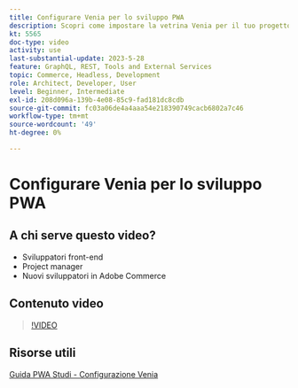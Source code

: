 ```yaml
---
title: Configurare Venia per lo sviluppo PWA
description: Scopri come impostare la vetrina Venia per il tuo progetto di sviluppo PWA.
kt: 5565
doc-type: video
activity: use
last-substantial-update: 2023-5-28
feature: GraphQL, REST, Tools and External Services
topic: Commerce, Headless, Development
role: Architect, Developer, User
level: Beginner, Intermediate
exl-id: 208d096a-139b-4e08-85c9-fad181dc8cdb
source-git-commit: fc03a06de4a4aaa54e218390749cacb6802a7c46
workflow-type: tm+mt
source-wordcount: '49'
ht-degree: 0%

---
```


# Configurare Venia per lo sviluppo PWA

## A chi serve questo video?

- Sviluppatori front-end
- Project manager
- Nuovi sviluppatori in Adobe Commerce

## Contenuto video

>[!VIDEO](https://video.tv.adobe.com/v/3430960?quality=12&learn=on&captions=ita)

## Risorse utili

[Guida PWA Studi - Configurazione Venia](https://developer.adobe.com/commerce/pwa-studio/tutorials/setup-storefront/)
